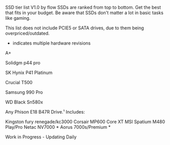 SSD tier list
V1.0 by flow
SSDs are ranked from top to bottom. Get the best that fits in your budget. Be aware that SSDs don't matter a lot in basic tasks like gaming.

This list does not include PCIE5 or SATA drives, due to them being overpriced/outdated.

* indicates multiple hardware revisions

A+

Solidgm p44 pro

SK Hynix P41 Platinum

Crucial T500

Samsung 990 Pro

WD Black Sn580x

Any Phison E18 B47R Drive.¹ Includes:

Kingston fury renegade/kc3000
Corsair MP600 Core XT
MSI Spatium M480 Play/Pro
Netac NV7000 *
Aorus 7000s/Premium *


Work in Progress - Updating Daily 
